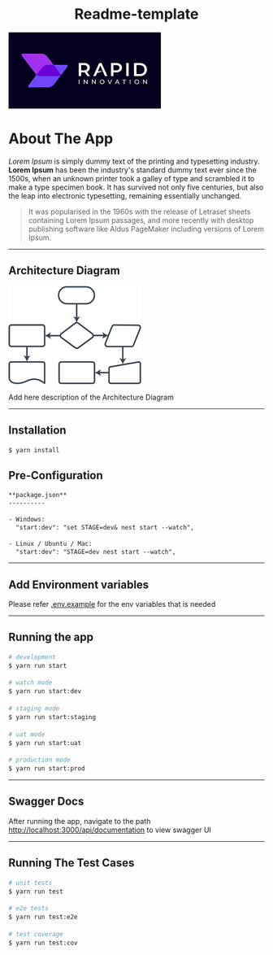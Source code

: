 <h1 align="center">
  Readme-template
</h1>

![Project Logo](./assets/Rapid%20Logo.jpeg)

# About The App

_Lorem Ipsum_ is simply dummy text of the printing and typesetting industry. **Lorem Ipsum** has been the industry's standard dummy text ever since the 1500s, when an unknown printer took a galley of type and scrambled it to make a type specimen book. It has survived not only five centuries, but also the leap into electronic typesetting, remaining essentially unchanged.

> It was popularised in the 1960s with the release of Letraset sheets containing Lorem Ipsum passages, and more recently with desktop publishing software like Aldus PageMaker including versions of Lorem Ipsum.

---

## Architecture Diagram

![Architecture Diagram](./assets/Architecture.png)

Add here description of the Architecture Diagram

---

## Installation

```bash
$ yarn install
```

## Pre-Configuration

```
**package.json**
----------

- Windows:
  "start:dev": "set STAGE=dev& nest start --watch",

- Linux / Ubuntu / Mac:
  "start:dev": "STAGE=dev nest start --watch",

```

---

## Add Environment variables

Please refer [.env.example](./.example.env) for the env variables that is needed

---

## Running the app

```bash
# development
$ yarn run start

# watch mode
$ yarn run start:dev

# staging mode
$ yarn run start:staging

# uat mode
$ yarn run start:uat

# production mode
$ yarn run start:prod
```

---

## Swagger Docs

After running the app, navigate to the path [http://localhost:3000/api/documentation](http://localhost:3000/api/documentation) to view swagger UI

---

## Running The Test Cases

```bash
# unit tests
$ yarn run test

# e2e tests
$ yarn run test:e2e

# test coverage
$ yarn run test:cov
```
